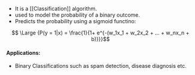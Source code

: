 - It is a [[Classification]] algorithm.
- used to model the probability of a binary outcome.
- Predicts the probability using a sigmoid functino:

$$ \Large {P(y = 1|x) = \frac{1}{1+ e^{-(w_1x_1 + w_2x_2 + ... + w_nx_n + b)}}}$$
#### Applications:
- Binary Classifications such as spam detection, disease diagnosis etc.